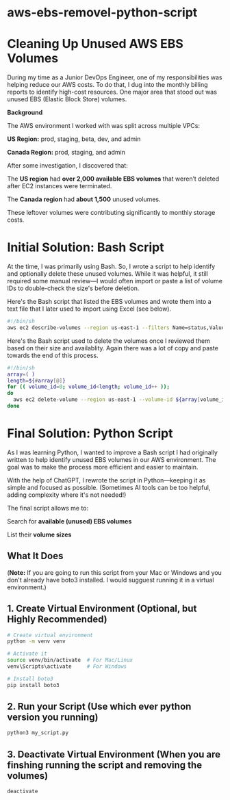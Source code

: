 # aws-ebs-removel-python-script
# Cleaning Up Unused AWS EBS Volumes

During my time as a Junior DevOps Engineer, one of my responsibilities was helping reduce our AWS costs. To do that, I dug into the monthly billing reports to identify high-cost resources. One major area that stood out was unused EBS (Elastic Block Store) volumes.

**Background**

The AWS environment I worked with was split across multiple VPCs:

**US Region:** prod, staging, beta, dev, and admin

**Canada Region:** prod, staging, and admin

After some investigation, I discovered that:

The **US region** had **over 2,000 available EBS volumes** that weren’t deleted after EC2 instances were terminated.

The **Canada region** had **about 1,500** unused volumes.

These leftover volumes were contributing significantly to monthly storage costs.

# Initial Solution: Bash Script

At the time, I was primarily using Bash. So, I wrote a script to help identify and optionally delete these unused volumes. While it was helpful, it still required some manual review—I would often import or paste a list of volume IDs to double-check the size's before deletion.

Here's the Bash script that listed the EBS volumes and wrote them into a text file that I later used to import using Excel (see below).
```bash
#!/bin/sh
aws ec2 describe-volumes --region us-east-1 --filters Name=status,Values=available,volume-id --output text >> volume2.txt
```

Here's the Bash script used to delete the volumes once I reviewed them based on their size and availablity. Again there was a lot of copy and paste towards the end of this process. 
```bash
#!/bin/sh 
array=( ) 
length=${#array[@]} 
for (( volume_id=0; volume_id<length; volume_id++ )); 
do  
  aws ec2 delete-volume --region us-east-1 --volume-id ${array[volume_id]}  
done
```
# Final Solution: Python Script

As I was learning Python, I wanted to improve a Bash script I had originally written to help identify unused EBS volumes in our AWS environment. The goal was to make the process more efficient and easier to maintain.

With the help of ChatGPT, I rewrote the script in Python—keeping it as simple and focused as possible. (Sometimes AI tools can be too helpful, adding complexity where it's not needed!)

The final script allows me to:

Search for **available (unused) EBS volumes**

List their **volume sizes**


## What It Does

(**Note:** If you are going to run this script from your Mac or Windows and you don't already have boto3 installed. I would sugguest running it in a virtual environment.)

## 1. **Create Virtual Environment (Optional, but Highly Recommended)**

```bash
# Create virtual environment
python -m venv venv

# Activate it
source venv/bin/activate  # For Mac/Linux
venv\Scripts\activate     # For Windows

# Install boto3
pip install boto3
```
## 2. **Run your Script (Use which ever python version you running)**
```bash
python3 my_script.py
```

## 3. **Deactivate Virtual Environment (When you are finshing running the script and removing the volumes)**
```bash
deactivate
```

